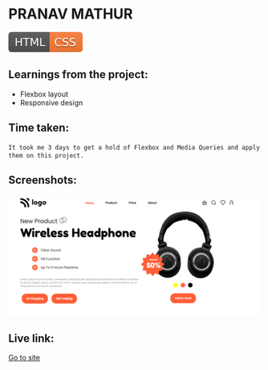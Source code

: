 # PRANAV MATHUR

![technology used](./HTML-CSS-orange.svg)

## Learnings from the project:

- Flexbox layout
- Responsive design

## Time taken:

    It took me 3 days to get a hold of Flexbox and Media Queries and apply them on this project.

## Screenshots:

![screencapture](./screencapture-7.png)

## Live link:

[Go to site](https://product-home-page-007.netlify.app/)
